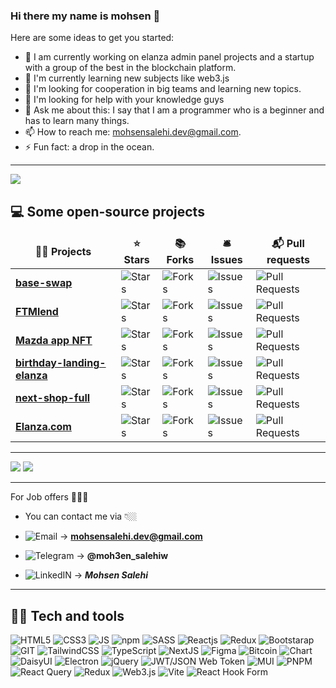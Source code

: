 ### Hi there my name is mohsen 👋

<!--
**mohsen-salehi/mohsen-salehi** is a ✨ _special_ ✨ repository because its `README.md` (this file) appears on your GitHub profile.
-->
Here are some ideas to get you started:

- 🔭 I am currently working on elanza admin panel projects and a startup with a group of the best in the blockchain platform.
- 🌱 I'm currently learning new subjects like web3.js
- 👯 I'm looking for cooperation in big teams and learning new topics.
- 🤔 I'm looking for help with your knowledge guys
- 💬 Ask me about this: I say that I am a programmer who is a beginner and has to learn many things.
- 📫 How to reach me: mohsensalehi.dev@gmail.com.
- ⚡ Fun fact: a drop in the ocean.
 -----------
 <!-- ![Mohsen Salehi's GitHub stats](https://github-readme-stats.vercel.app/api?username=mohsen-salehi&show_icons=true&theme=radical) -->
![](http://github-profile-summary-cards.vercel.app/api/cards/profile-details?username=mohsen-salehi&theme=github_dark) 

## 💻 Some open-source projects

<table>
  <thead align="center">
    <tr border: none;>
      <td><b>👩‍💻 Projects</b></td>
      <td><b>⭐ Stars</b></td>
      <td><b>📚 Forks</b></td>
      <td><b>🛎 Issues</b></td>
      <td><b>📬 Pull requests</b></td>
    </tr>
  </thead>
  <tbody>
    <tr>
      <td><a href="https://github.com/mohsen-salehi/base-swap"><b>base-swap</b></a></td>
      <td><img alt="Stars" src="https://img.shields.io/github/stars/mohsen-salehi/base-swap?style=flat-square&labelColor=343b41"/></td>
      <td><img alt="Forks" src="https://img.shields.io/github/forks/mohsen-salehi/base-swap?style=flat-square&labelColor=343b41"/></td>
      <td><img alt="Issues" src="https://img.shields.io/github/issues/mohsen-salehi/base-swap?style=flat-square&labelColor=343b41"/></td>
      <td><img alt="Pull Requests" src="https://img.shields.io/github/issues-pr/mohsen-salehi/base-swap?style=flat-square&labelColor=343b41"/></td>
    </tr>
    <tr>
      <td><a href="https://github.com/mohsen-salehi/FTLend"><b>FTMlend</b></a></td>
      <td><img alt="Stars" src="https://img.shields.io/github/stars/mohsen-salehi/FTLend?style=flat-square&labelColor=343b41"/></td>
      <td><img alt="Forks" src="https://img.shields.io/github/forks/mohsen-salehi/FTLend?style=flat-square&labelColor=343b41"/></td>
      <td><img alt="Issues" src="https://img.shields.io/github/issues/mohsen-salehi/FTLend?style=flat-square&labelColor=343b41"/></td>
      <td><img alt="Pull Requests" src="https://img.shields.io/github/issues-pr/mohsen-salehi/FTLend?style=flat-square&labelColor=343b41"/></td>
    </tr>
    <tr>
      <td><a href="https://github.com/mohsen-salehi/mazda-app-nft"><b>Mazda app NFT</b></a></td>
      <td><img alt="Stars" src="https://img.shields.io/github/stars/mohsen-salehi/mazda-app-nft?style=flat-square&labelColor=343b41"/></td>
      <td><img alt="Forks" src="https://img.shields.io/github/forks/mohsen-salehi/mazda-app-nft?style=flat-square&labelColor=343b41"/></td>
      <td><img alt="Issues" src="https://img.shields.io/github/issues/mohsen-salehi/mazda-app-nft?style=flat-square&labelColor=343b41"/></td>
      <td><img alt="Pull Requests" src="https://img.shields.io/github/issues-pr/mohsen-salehi/mazda-app-nft?style=flat-square&labelColor=343b41"/></td>
    </tr>
    <tr>
      <td><a href="https://github.com/mohsen-salehi/birthday-landing-frontend"><b>birthday-landing-elanza</b></a></td>
      <td><img alt="Stars" src="https://img.shields.io/github/stars/mohsen-salehi/birthday-landing-frontend?style=flat-square&labelColor=343b41"/></td>
      <td><img alt="Forks" src="https://img.shields.io/github/forks/mohsen-salehi/birthday-landing-frontend?style=flat-square&labelColor=343b41"/></td>
      <td><img alt="Issues" src="https://img.shields.io/github/issues/mohsen-salehi/birthday-landing-frontend?style=flat-square&labelColor=343b41"/></td>
      <td><img alt="Pull Requests" src="https://img.shields.io/github/issues-pr/mohsen-salehi/birthday-landing-frontend?style=flat-square&labelColor=343b41"/></td>
    </tr>
    <tr>
      <td><a href="https://github.com/mohsen-salehi/next-shop-full"><b>next-shop-full</b></a></td>
      <td><img alt="Stars" src="https://img.shields.io/github/stars/mohsen-salehi/next-shop-full?style=flat-square&labelColor=343b41"/></td>
      <td><img alt="Forks" src="https://img.shields.io/github/forks/mohsen-salehi/next-shop-full?style=flat-square&labelColor=343b41"/></td>
      <td><img alt="Issues" src="https://img.shields.io/github/issues/mohsen-salehi/next-shop-full?style=flat-square&labelColor=343b41"/></td>
      <td><img alt="Pull Requests" src="https://img.shields.io/github/issues-pr/mohsen-salehi/next-shop-full?style=flat-square&labelColor=343b41"/></td>
    </tr>
    <tr>
      <td><a href="https://elanza.com"><b>Elanza.com</b></a></td>
      <td><img alt="Stars" src="https://img.shields.io/github/stars/mohsen-salehi/next-shop-full?style=flat-square&labelColor=343b41"/></td>
      <td><img alt="Forks" src="https://img.shields.io/github/forks/mohsen-salehi/next-shop-full?style=flat-square&labelColor=343b41"/></td>
      <td><img alt="Issues" src="https://img.shields.io/github/issues/mohsen-salehi/next-shop-full?style=flat-square&labelColor=343b41"/></td>
      <td><img alt="Pull Requests" src="https://img.shields.io/github/issues-pr/mohsen-salehi/next-shop-full?style=flat-square&labelColor=343b41"/></td>
    </tr>
  </tbody>
</table>



-----------

![](http://github-profile-summary-cards.vercel.app/api/cards/most-commit-language?username=mohsen-salehi&theme=github_dark)
![](http://github-profile-summary-cards.vercel.app/api/cards/productive-time?username=mohsen-salehi&theme=github_dark&utcOffset=8)





----------
For Job offers 👨🏻‍💻

- You can contact me via 👇🏼

- ![Email](https://img.shields.io/badge/Gmail-D14836?style=for-the-badge&logo=gmail&logoColor=white) → **mohsensalehi.dev@gmail.com**

- ![Telegram](https://img.shields.io/badge/Telegram-2CA5E0?style=for-the-badge&logo=telegram&logoColor=white) → **@moh3en_salehiw**

- ![LinkedIN](https://img.shields.io/badge/LinkedIn-0077B5?style=for-the-badge&logo=linkedin&logoColor=white) → ***Mohsen Salehi***


-------------------


## 👩‍💻 Tech and tools
<div>
 <img alt="HTML5" src="https://img.shields.io/badge/html5-%23E34F26.svg?style=for-the-badge&logo=html5&logoColor=white"/> 
 <img alt="CSS3" src="https://img.shields.io/badge/CSS3-1572B6?style=for-the-badge&logo=css3&logoColor=white"/> 
 <img alt="JS" src="https://img.shields.io/badge/JavaScript-323330?style=for-the-badge&logo=javascript&logoColor=F7DF1E"/>  
 <img alt="npm" src="https://img.shields.io/badge/NPM-%23000000.svg?style=for-the-badge&logo=npm&logoColor=white"/>  
 <img alt="SASS" src="https://img.shields.io/badge/SASS-hotpink.svg?style=for-the-badge&logo=SASS&logoColor=white"/>  
 <img alt="Reactjs" src="https://img.shields.io/badge/React-20232A?style=for-the-badge&logo=react&logoColor=61DAFB"/>  
 <img alt="Redux" src="https://img.shields.io/badge/redux-%23593d88.svg?style=for-the-badge&logo=redux&logoColor=white"/>  
 <img alt="Bootstarap" src="https://img.shields.io/badge/Bootstrap-563D7C?style=for-the-badge&logo=bootstrap&logoColor=white"/> 
 <img alt="GIT" src="https://img.shields.io/badge/Git-F05032?style=for-the-badge&logo=git&logoColor=white"/>
 <img alt="TailwindCSS" src="https://img.shields.io/badge/tailwindcss-%2338B2AC.svg?style=for-the-badge&logo=tailwind-css&logoColor=white"/>
 <img alt="TypeScript" src="https://img.shields.io/badge/typescript-%23007ACC.svg?style=for-the-badge&logo=typescript&logoColor=white"/>
 <img alt="NextJS" src="https://img.shields.io/badge/Next-black?style=for-the-badge&logo=next.js&logoColor=white"/>
 <img alt="Figma" src="https://img.shields.io/badge/figma-%23F24E1E.svg?style=for-the-badge&logo=figma&logoColor=white"/>
 <img alt="Bitcoin" src="https://img.shields.io/badge/Bitcoin-000?style=for-the-badge&logo=bitcoin&logoColor=white"/>
 <img alt="Chart" src="https://img.shields.io/badge/chart.js-F5788D.svg?style=for-the-badge&logo=chart.js&logoColor=white"/>
 <img alt="DaisyUI" src="https://img.shields.io/badge/daisyui-5A0EF8?style=for-the-badge&logo=daisyui&logoColor=white"/>
 <img alt="Electron" src="https://img.shields.io/badge/Electron-191970?style=for-the-badge&logo=Electron&logoColor=white"/>
 <img alt="jQuery" src="https://img.shields.io/badge/jquery-%230769AD.svg?style=for-the-badge&logo=jquery&logoColor=white"/>
 <img alt="JWT/JSON Web Token	" src="https://img.shields.io/badge/JWT-black?style=for-the-badge&logo=JSON%20web%20tokens"/>
 <img alt="MUI" src="https://img.shields.io/badge/MUI-%230081CB.svg?style=for-the-badge&logo=mui&logoColor=white"/>
 <img alt="PNPM" src="https://img.shields.io/badge/pnpm-%234a4a4a.svg?style=for-the-badge&logo=pnpm&logoColor=f69220"/>
 <img alt="React Query" src="https://img.shields.io/badge/-React%20Query-FF4154?style=for-the-badge&logo=react%20query&logoColor=white"/>
 <img alt="Redux" src="https://img.shields.io/badge/redux-%23593d88.svg?style=for-the-badge&logo=redux&logoColor=white"/>
 <img alt="Web3.js" src="https://img.shields.io/badge/web3.js-F16822?style=for-the-badge&logo=web3.js&logoColor=white"/>
 <img alt="Vite" src="https://img.shields.io/badge/vite-%23646CFF.svg?style=for-the-badge&logo=vite&logoColor=white)"/>
 <img alt="React Hook Form" src="https://img.shields.io/badge/React%20Hook%20Form-%23EC5990.svg?style=for-the-badge&logo=reacthookform&logoColor=white"/>
</div>

